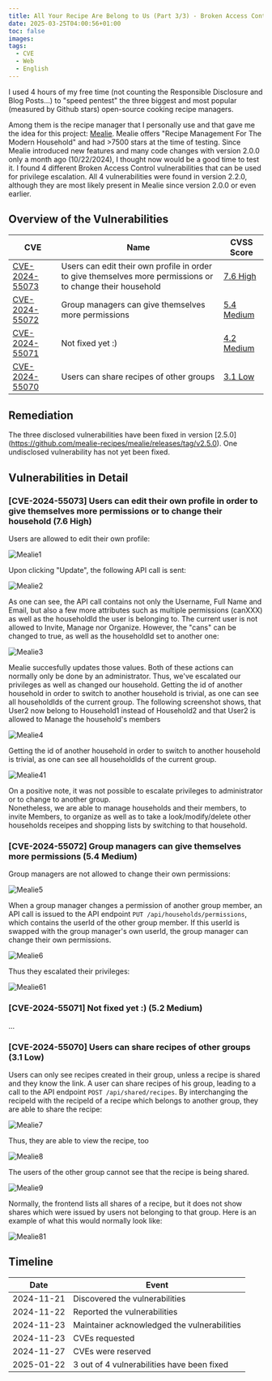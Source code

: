 ```yaml
---
title: All Your Recipe Are Belong to Us (Part 3/3) - Broken Access Controls Leading to Privilege Escalation and More in Mealie
date: 2025-03-25T04:00:56+01:00
toc: false
images: 
tags:
  - CVE
  - Web
  - English
---
```


I used 4 hours of my free time (not counting the Responsible Disclosure and Blog Posts...) to "speed pentest" the three biggest and most popular (measured by Github stars) open-source cooking recipe managers. 

Among them is the recipe manager that I personally use and that gave me the idea for this project: [Mealie](https://github.com/mealie-recipes/mealie). Mealie offers "Recipe Management For The Modern Household" and had >7500 stars at the time of testing. Since Mealie introduced new features and many code changes with version 2.0.0 only a month ago (10/22/2024), I thought now would be a good time to test it. I found 4 different Broken Access Control vulnerabilities that can be used for privilege escalation. All 4 vulnerabilities were found in version 2.2.0, although they are most likely present in Mealie since version 2.0.0 or even earlier.

## Overview of the Vulnerabilities
| CVE | Name                                                                               | CVSS Score      |
| ----- | ---------------------------------------------------------------------------------- | ------ |
| [CVE-2024-55073](https://www.cve.org/CVERecord?id=CVE-2025-23211) | Users can edit their own profile in order to give themselves more permissions or to change their household | [7.6 High](https://www.first.org/cvss/calculator/3.1#CVSS:3.1/AV:N/AC:L/PR:L/UI:N/S:U/C:L/I:H/A:L) |
| [CVE-2024-55072](https://www.cve.org/CVERecord?id=CVE-2025-23212) | Group managers can give themselves more permissions                                          | [5.4 Medium](https://www.first.org/cvss/calculator/3.1#CVSS:3.0/AV:N/AC:L/PR:L/UI:N/S:U/C:N/I:L/A:L) |
| [CVE-2024-55071](https://www.cve.org/CVERecord?id=CVE-2025-23213) | Not fixed yet :)          | [4.2 Medium](https://www.first.org/cvss/calculator/3.1#CVSS:3.0/AV:N/AC:H/PR:L/UI:N/S:U/C:N/I:L/A:L) |
| [CVE-2024-55070](https://www.cve.org/CVERecord?id=CVE-2025-23213) | Users can share recipes of other groups          | [3.1 Low](https://www.first.org/cvss/calculator/3.0#CVSS:3.1/AV:N/AC:H/PR:L/UI:N/S:U/C:L/I:N/A:N) |

## Remediation

The three disclosed vulnerabilities have been fixed in version [2.5.0] (https://github.com/mealie-recipes/mealie/releases/tag/v2.5.0). One undisclosed vulnerability has not yet been fixed.

## Vulnerabilities in Detail

### [CVE-2024-55073] Users can edit their own profile in order to give themselves more permissions or to change their household (7.6 High)
Users are allowed to edit their own profile:

![Mealie1](/media/2025/03/mealie1.png)

Upon clicking "Update", the following API call is sent:

![Mealie2](/media/2025/03/mealie2.png)

As one can see, the API call contains not only the Username, Full Name and Email, but also a few more attributes such as multiple permissions (canXXX) as well as the householdId the user is belonging to. The current user is not allowed to Invite, Manage nor Organize. However, the "cans" can be changed to true, as well as the householdId set to another one:

![Mealie3](/media/2025/03/mealie3.png)

Mealie succesfully updates those values. Both of these actions can normally only be done by an administrator.
Thus, we've escalated our privileges as well as changed our household. Getting the id of another household in order to switch to another household is trivial, as one can see all householdIds of the current group. The following screenshot shows, that User2 now belong to Household1 instead of Household2 and that User2 is allowed to Manage the household's members

![Mealie4](/media/2025/03/mealie4.png)

Getting the id of another household in order to switch to another household is trivial, as one can see all householdIds of the current group.

![Mealie41](/media/2025/03/mealie41.png)

On a positive note, it was not possible to escalate privileges to administrator or to change to another group.  
Nonetheless, we are able to manage households and their members, to invite Members, to organize as well as to take a look/modify/delete other households receipes and shopping lists by switching to that household.

### [CVE-2024-55072] Group managers can give themselves more permissions (5.4 Medium)
Group managers are not allowed to change their own permissions:

![Mealie5](/media/2025/03/mealie5.png)

When a group manager changes a permission of another group member, an API call is issued to the API endpoint `PUT /api/households/permissions`, which contains the userId of the other group member. If this userId is swapped with the group manager's own userId, the group manager can change their own permissions.

![Mealie6](/media/2025/03/mealie6.png)

Thus they escalated their privileges:

![Mealie61](/media/2025/03/mealie61.png)


### [CVE-2024-55071] Not fixed yet :) (5.2 Medium)

...

### [CVE-2024-55070] Users can share recipes of other groups (3.1 Low)

Users can only see recipes created in their group, unless a recipe is shared and they know the link.
A user can share recipes of his group, leading to a call to the API endpoint `POST /api/shared/recipes`. By interchanging the recipeId with the recipeId of a recipe which belongs to another group, they are able to share the recipe:

![Mealie7](/media/2025/03/mealie7.png)

Thus, they are able to view the recipe, too

![Mealie8](/media/2025/03/mealie8.png)

The users of the other group cannot see that the recipe is being shared. 

![Mealie9](/media/2025/03/mealie9.png)

Normally, the frontend lists all shares of a recipe, but it does not show shares which were issued by users not belonging to that group. Here is an example of what this would  normally look like:

![Mealie81](/media/2025/03/mealie81.png)


## Timeline
| Date | Event |
| - | - |
| 2024-11-21 | Discovered the vulnerabilities |
| 2024-11-22 | Reported the vulnerabilities |
| 2024-11-23 | Maintainer acknowledged the vulnerabilities |
| 2024-11-23 | CVEs requested |
| 2024-11-27 | CVEs were reserved |
| 2025-01-22 | 3 out of 4 vulnerabilities have been fixed |